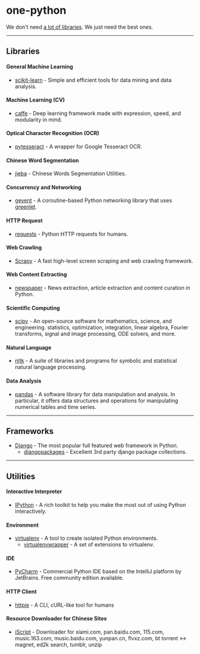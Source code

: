 # one-python
We don't need [a lot of libraries](https://github.com/vinta/awesome-python). We just need the best ones.

-----
## Libraries

#### General Machine Learning
* [scikit-learn](http://scikit-learn.org/) - Simple and efficient tools for data mining and data analysis.

#### Machine Learning (CV)
* [caffe](http://caffe.berkeleyvision.org/) - Deep learning framework made with expression, speed, and modularity in mind.

#### Optical Character Recognition (OCR)
* [pytesseract](https://github.com/madmaze/pytesseract) - A wrapper for Google Tesseract OCR.

#### Chinese Word Segmentation
* [jieba](https://github.com/fxsjy/jieba) - Chinese Words Segmentation Utilities.

#### Concurrency and Networking
* [gevent](http://www.gevent.org/) - A coroutine-based Python networking library that uses [greenlet](https://github.com/python-greenlet/greenlet).

#### HTTP Request
* [requests](https://github.com/kennethreitz/requests) - Python HTTP requests for humans.

#### Web Crawling
* [Scrapy](http://scrapy.org/) - A fast high-level screen scraping and web crawling framework.

#### Web Content Extracting
* [newspaper](https://github.com/codelucas/newspaper) - News extraction, article extraction and content curation in Python.

#### Scientific Computing
* [scipy](https://github.com/scipy/scipy) - An open-source software for mathematics, science, and engineering. statistics, optimization, integration, linear algebra, Fourier transforms, signal and image processing, ODE solvers, and more.

#### Natural Language
* [nltk](http://www.nltk.org/) - A suite of libraries and programs for symbolic and statistical natural language processing.

#### Data Analysis
* [pandas](http://pandas.pydata.org/) - A software library for data manipulation and analysis. In particular, it offers data structures and operations for manipulating numerical tables and time series.

-----
## Frameworks

* [Django](https://www.djangoproject.com/) - The most popular full featured web framework in Python.
    * [djangopackages](https://www.djangopackages.com/) - Excellent 3rd party django package collections.

-----
## Utilities

#### Interactive Interpreter
* [IPython](https://github.com/ipython/ipython) - A rich toolkit to help you make the most out of using Python interactively.

#### Environment
* [virtualenv](https://pypi.python.org/pypi/virtualenv) - A tool to create isolated Python environments.
    * [virtualenvwrapper](https://pypi.python.org/pypi/virtualenvwrapper) - A set of extensions to virtualenv.

#### IDE
* [PyCharm](https://www.jetbrains.com/pycharm/) - Commercial Python IDE based on the IntelliJ platform by JetBrains. Free community edition available.

#### HTTP Client
* [httpie](https://github.com/jkbrzt/httpie) - A CLI, cURL-like tool for humans

#### Resource Downloader for Chinese Sites
* [iScript](https://github.com/PeterDing/iScript) - Downloader for xiami.com, pan.baidu.com, 115.com, music.163.com, music.baidu.com,  yunpan.cn, flvxz.com, bt torrent ↔ magnet, ed2k search, tumblr, unzip
